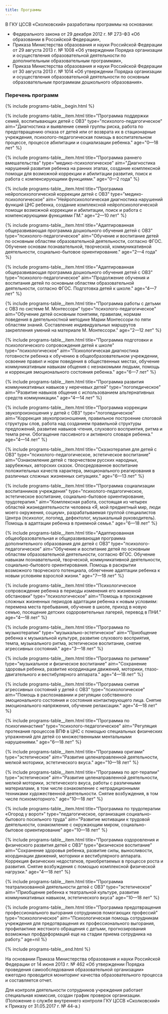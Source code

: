 ```yaml
---
title: Программы
---
```


В ГКУ ЦССВ «Сколковский» разработаны программы на основании:
* Федерального закона от 29 декабря 2012 г. № 273-ФЗ «Об образовании в Российской Федерации»,
* Приказа Министерства образования и науки Российской Федерации от 29 августа 2013 г. № 1008 «Об утверждении
Порядка организации и осуществления образовательной деятельности по дополнительным образовательным программам»,
* Приказа Министерства образования и науки Российской Федерации от 30 августа 2013 г. № 1014 «Об утверждении
Порядка организации и осуществления образовательной деятельности по основным образовательным программам дошкольного
образования».

### Перечень программ

{% include programs-table__begin.html %}

{% include programs-table__item.html
    title="Программа поддержки семей, воспитывающих детей с ОВЗ"
    type="психолого-педагогическое"
    aim="Диагностика и выявление семей группы риска, работа по предотвращению отказа от детей или от возврата их в стационарные учреждения, психолого-педагогическая помощь в воспитательном процессе, процессе абилитации и социализации ребенка."
    age="0—18 лет" 
%}

{% include programs-table__item.html
    title="Программа раннего вмешательства"
    type="медико-психологическое"
    aim="Диагностика нарушений развития ребенка на ранних этапах, создание комплексной помощи для возможной коррекции и абилитации развития, поиск и работа с компенсирующими функциями."
    age="0—2 года" 
%}

{% include programs-table__item.html
    title="Программа нейропсихологической коррекции детей с ОВЗ"
    type="медико-психологическое"
    aim="Нейропсихологическая диагностика нарушений функций ЦНС ребенка, создание комплексной  нейропсихологической помощи возможной коррекции и абилитации, поиск и работа с компенсирующими функциями ГМ."
    age="2—10 лет"
%}

{% include programs-table__item.html
    title="Адаптированная общеразвивающая программа дошкольного обучения детей с ОВЗ"
    type="психолого-педагогическое"
    aim="Обучение и воспитание детей по основным областям образовательной деятельности, согласно ФГОС. Обучение основам познавательной, творческой, коммуникативной деятельности, социально-бытовое ориентирование."
    age="2—4 года"
%}

{% include programs-table__item.html
    title="Адаптированная общеразвивающая программа дошкольного обучения детей с ОВЗ"
    type="психолого-педагогическое"
    aim="Продолжение обучения и воспитания детей по основным областям образовательной деятельности, согласно ФГОС. Подготовка детей к школе."
    age="4—7 лет" 
%}

{% include programs-table__item.html
    title="Программа работы с детьми с ОВЗ по системе М. Монтессори"
    type="психолого-педагогическое"
    aim="Обучение детей основным понятиям, правилам, нормам поведения в деятельностной методике Марии Монтессори по пяти областям знаний. Составление индивидуальных маршрутов закрепления умений на материале М. Монтессори."
    age="2—12 лет"
%}

{% include programs-table__item.html
    title="Программа подготовки и психологического сопровождения детей к школе"
    type="психологическое"
    aim="Психологическая диагностика готовности ребенка к обучению в общеобразовательном учреждении, освоение правил и норм поведения в общественных местах, обучение коммуникативным навыкам общения с незнакомыми людьми, помощь и коррекция эмоционального состояния ребенка."
    age="6—7 лет"
%}

{% include programs-table__item.html
    title="Программа развития коммуникативных навыков у неречевых детей"
    type="логопедическое"
    aim="Развитие навыков общения с использованием альтернативных средств коммуникации."
    age="4—14 лет"
%}

{% include programs-table__item.html
    title="Программа коррекции звукопроизношения у детей с ОВЗ"
    type="логопедическое"
    aim="Коррекция звукопроизношения, правильное построение слоговой структуры слов, работа над созданием правильной структуры предложений, развитие навыков чтения, слухового восприятия, ритма и темпа речи. Обогащение пассивного и активного словаря ребенка."
    age="4—14 лет"
%}

{% include programs-table__item.html
    title="Сказкотерапия для детей с ОВЗ"
    type="психолого-педагогическое, эстетическое воспитание"
    aim="Ознакомление детей с творчеством русских народных, зарубежных, авторских сказок. Опосредованное воспитание положительных качеств характера, эмоционального реагирования в различных сложных жизненных ситуациях."
    age="6—13 лет"
%}

{% include programs-table__item.html
    title="Программа социализации воспитанников учреждения"
    type="психолого-педагогическое, эстетическое воспитание, социально-бытовое ориентирование, трудотерапия."
    aim="Комплексная работа, состоящая из четырех областей жизнедеятельности человека «Я, мой предметный мир, люди моего окружения, социум», разрабатываемая группой специалистов Центра (психолог, логопед, дефектолог, музыкальный руководитель). Помощь в адаптации ребенка в приемной семье."
    age="6—18 лет"
%}

{% include programs-table__item.html
    title="Адаптированная общеобразовательная и общеразвивающая программа дополнительного образования для детей с ОВЗ"
    type="психолого-педагогическое"
    aim="Обучение и воспитание детей по основным областям образовательной деятельности, согласно ФГОС. Обучение навыкам познавательной, творческой, коммуникативной деятельности, социально-бытового ориентирования. Помощь в раскрытии возможного творческого потенциала, облегчение адаптации ребенка к новым условиям взрослой жизни."
    age="7—18 лет"
%}

{% include programs-table__item.html
    title="Психологическое сопровождение ребенка в периоды изменения его жизненной обстановки"
    type="психологическое"
    aim="Помощь в прохождение сложных жизненных периодов адаптации ребенка к новым условиям: перемена места пребывания, обучение в школе, приход в новую семью, посещение детских оздоровительных лагерей, перевод в ПНИ."
    age="4—18 лет" 
%}

{% include programs-table__item.html
    title="Программа по музыкотерапии"
    type="музыкально-эстетическое"
    aim="Приобщение ребенка к музыкальной культуре, развитие слухового восприятия, темпа, музыкального ритма, эстетическое воспитание, снятие агрессивных состояний."
    age="3—18 лет"
%}

{% include programs-table__item.html
    title="Программа по ритмике"
    type="музыкальное и физическое воспитание"
    aim="Сохранение здоровья ребенка, развитие координации движений, моторики, глазо-двигательного и вестибулярного аппарата."
    age="4—18 лет"
%}

{% include programs-table__item.html
    title="Программа снятия агрессивных состояний у детей с ОВЗ"
    type="психологическое"
    aim="Помощь в распознавании и регуляции собственного эмоционального состояния и состояния контактирующего лица. Снятие эмоционального напряжения, обучение релаксации."
    age="4—18 лет"
%}

{% include programs-table__item.html
    title="Программа по психогимнастике"
    type="психолого-педагогическое"
    aim="Регуляция протекания процессов ВПФ в ЦНС с помощью специальных физических упражнений для детей со множественными ментальными нарушениями."
    age="6—18 лет"
%}

{% include programs-table__item.html
    title="Программа оригами"
    type="эстетическое"
    aim="Развитие целенаправленной деятельности, мелкой моторики, эстетического вкуса."
    age="10—18 лет"
%}

{% include programs-table__item.html
    title="Программа по арт-терапии"
    type="эстетическое"
    aim="Развитие целенаправленной деятельности, мелкой моторики, эстетического вкуса, работы с различными материалами, в том числе ознакомление с нетрадиционными техниками художественной деятельности. Снятие возбуждения, в том числе психомоторного."
    age="10—18 лет"
%}

{% include programs-table__item.html
    title="Программа по трудотерапии «Огород у ворот»"
    type="педагогическое, организация социально-бытового посильного труда"
    aim="Развитие мотивации к трудовой деятельности, ознакомление с окружающим миром, социально-бытовое ориентирование"
    age="10—18 лет"
%}

{% include programs-table__item.html
    title="Программа оздоровления и физического развития детей с ОВЗ"
    type="физическое воспитание"
    aim="Сохранение здоровья ребенка, развитие силы, выносливости, координации движений, моторики и вестибулярного аппарата. Коррекция физических недостатков, приобретаемых в процессе роста и развития. Снятие возбуждения с помощью комплексной физической нагрузки."
    age="4—18 лет"
%}

{% include programs-table__item.html
    title="Программа театрализованной деятельности детей с ОВЗ"
    type="эстетическое"
    aim="Приобщение ребенка к театральной культуре, развитие коммуникативных навыком, эстетического вкуса"
    age="10—18 лет"
%}

{% include programs-table__item.html
    title="Программа предотвращения профессионального выгорания сотрудников помогающих профессий"
    type="психологическое"
    aim="Психологическая помощь сотрудникам учреждения для предотвращения их профессионального выгорания, профилактике жестокого обращения с детьми, прогнозирования возможных профдеформаций еще на стадии приема сотрудника на работу."
    age=nil 
%}

{% include programs-table__end.html %}

На основании Приказа Министерства образования и науки Российской Федерации от 14 июня 2013 г. № 462 «Об утверждении
Порядка проведения самообследования образовательной организации» ежегодно проводится мониторинг качества
образовательного процесса и составляется отчет.

Для контроля деятельности сотрудников учреждения работает специальная комиссия, создан график проверок организации.
(Положение о службе внутреннего контроля ГКУ ЦССВ «Сколковский» к Приказу от 31.05.2017 г. № 44-а.)
